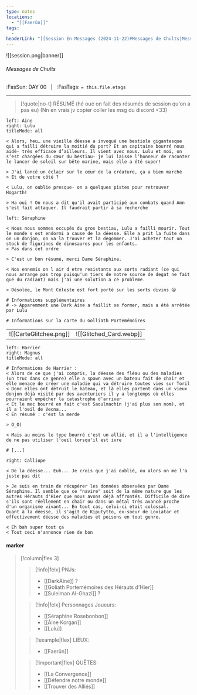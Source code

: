 ```yaml
---
type: notes
locations:
  - "[[Faerûn]]"
tags:
  - 
headerLink: "[[Session En Messages (2024-11-22)#Messages de Chults|Messages de Chults (2024-11-22)]]"
---
```


![[session.png|banner]]
###### Messages de Chults
<span class="sub2">:FasSun: DAY 00 &nbsp; | &nbsp; :FasTags: `= this.file.etags`</span>
___

> [!quote|no-t] RÉSUMÉ
> (hé oué on fait des résumés de session qu'on a pas eu)
> (Nn en vrais jv copier coller les msg du discord <33)

```dialogue
left: Áine
right: Lulu
titleMode: all

< Alors, heu… une vieille déesse a invoqué une bestiole gigantesque qui a failli détruire la moitié du port? Et un capitaine bourré nous aidé- très efficace d’ailleurs. Il vient avec nous. Lulu et moi, on s’est chargées du cœur du bestiau- je lui laisse l’honneur de raconter le lancer de soleil sur bête marine, mais elle a été super!

> J'ai lancé un éclair sur le cœur de la créature, ça a bien marché
> Et de votre côté ?

< Lulu, on oublie presque- on a quelques pistes pour retrouver Hogarth!

> Ha oui ! On nous a dit qu'il avait participé aux combats quand Amn s'est fait attaquer. Il faudrait partir à sa recherche

left: Séraphine

< Nous nous sommes occupés du gros bestiau, Lulu a failli mourir. Tout le monde s est endormi a cause de la déesse. Elle a prit la fuite dans on un donjon, on va la trouver et la degommer. J'ai acheter tout un stock de figurines de dinosaures pour les enfants.
< Pas dans cet ordre

> C'est un bon résumé, merci Dame Séraphine.

< Nos ennemis on l air d etre resistants aux sorts radiant (ce qui nous arrange pas trop puisqu'un tiers de notre source de degat ne fait que du radiant) mais j'ai une solution a ce probleme.

> Désolée, le Mont Céleste est fort porté sur les sorts divins 😦

# Informations supplémentaires
# -> Apparemment une Dark Áine a faillit se former, mais a été arrêtée par Lulu

# Informations sur la carte du Golliath Portemémoires

```

|     |     |
| --- | --- |
|   ![[CarteGlitchee.png]]  |![[Glitched_Card.webp]]     |



```dialogue
left: Harrier
right: Magnus
titleMode: all

# Informations de Harrier : 
< Alors de ce que j'ai compris, la déesse des fléau ou des maladies (un truc dans ce genre) elle a spawn avec un bateau fait de chair et elle menace de créer une maladie qui va détruire toutes vies sur Toril
< Donc elles ont détruit le bateau, et là elles partent dans un vieux donjon déjà visité par des aventuriers il y a longtemps où elles pourraient empêcher la catastrophe d'arriver
< Et le mec bourré en fait c'est Saoulmachin (j'ai plus son nom), et il a l'oeil de Vecna...
< En résumé : c'est la merde

> O_O)

< Mais au moins le type bourré c'est un allié, et il a l'intelligence de ne pas utiliser l'oeil lorsqu'il est ivre

# [...]

right: Calliope

< De la déesse... Euh... Je crois que j'ai oublié, ou alors on me l'a juste pas dit

> Je suis en train de récupérer les données observées par Dame Séraphine. Il semble que ce "navire" soit de la même nature que les autres Hérauts d'Hier que nous avons déjà affrontés. Difficile de dire s'ils sont réellement en chair ou dans un métal très avancé proche d'un organisme vivant... En tout cas, celui-ci était colossal.
Quant à la déesse, il s'agit de Kiputytto, ex-soeur de Loviatar et effectivement déesse des maladies et poisons en tout genre.

< Eh bah super tout ça
< Tout ceci n'annonce rien de bon
```
#### marker
> [!column|flex 3]
>> [!info|felx] PNJs:
>> - [[DarkÀine]]  ? 
>> - [[Goliath Portemémoires des Hérauts d'Hier]]
>> - [[Suleiman Al-Ghazi]] ?
>
>> [!info|felx] Personnages Joueurs:
>> - [[Séraphine Rosebonbon]]
>> - [[Áine Korgan]]
>> - [[Lulu]]
>
>> [!example|flex] LIEUX:
>> - [[Faerûn]]
>
>> [!important|flex] QUÊTES:
>> - [[La Convergence]]
>> - [[Défendre notre monde]]
>> - [[Trouver des Alliés]]
>>

